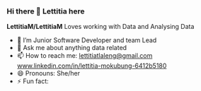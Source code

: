 ### Hi there 👋 Lettitia here


**LettitiaM/LettitiaM** Loves working with Data and Analysing Data

- 🌱 I’m Junior Software Developer and team Lead
- 💬 Ask me about anything data related
- 📫 How to reach me:
  lettitiatlaleng@gmail.com
  www.linkedin.com/in/lettitia-mokubung-6412b5180
- 😄 Pronouns: She/her
- ⚡ Fun fact: 

